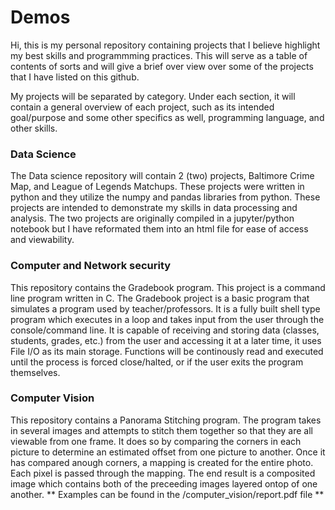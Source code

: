 # Demos

Hi, this is my personal repository containing projects that I believe highlight my best skills and programmming practices.
This will serve as a table of contents of sorts and will give a brief over view over some of the projects that I have listed
on this github.

My projects will be separated by category. Under each section, it will contain a general overview of each project, such as 
its intended goal/purpose and some other specifics as well, programming language, and other skills.

### Data Science 
The Data science repository will contain 2 (two) projects, Baltimore Crime Map, and League of Legends Matchups. These projects
were written in python and they utilize the numpy and pandas libraries from python. These projects are intended to demonstrate
my skills in data processing and analysis. The two projects are originally compiled in a jupyter/python notebook but I have reformated
them into an html file for ease of access and viewability.

### Computer and Network security
This repository contains the Gradebook program. This project is a command line program written in C. The Gradebook project is 
a basic program that simulates a program used by teacher/professors. It is a fully built shell type program which executes
in a loop and takes input from the user through the console/command line. It is capable of receiving and storing data (classes, students, grades, etc.) from the user and accessing it at a later time, it uses File I/O as its main storage. Functions will be continously read
and executed until the process is forced close/halted, or if the user exits the program themselves. 

### Computer Vision
This repository contains a Panorama Stitching program. The program takes in several images and attempts to stitch them together so that
they are all viewable from one frame. It does so by comparing the corners in each picture to determine an estimated offset from 
one picture to another. Once it has compared anough corners, a mapping is created for the entire photo. Each pixel is passed 
through the mapping. The end result is a composited image which contains both of the preceeding images layered ontop of one another.
** Examples can be found in the /computer_vision/report.pdf file **
